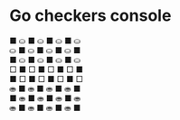 # Go checkers console

■ ⛀ ■ ⛀ ■ ⛀ ■ ⛀   
⛀ ■ ⛀ ■ ⛀ ■ ⛀ ■   
■ ⛀ ■ ⛀ ■ ⛀ ■ ⛀   
□ ■ □ ■ □ ■ □ ■   
■ □ ■ □ ■ □ ■ □   
⛂ ■ ⛂ ■ ⛂ ■ ⛂ ■   
■ ⛂ ■ ⛂ ■ ⛂ ■ ⛂   
⛂ ■ ⛂ ■ ⛂ ■ ⛂ ■   
